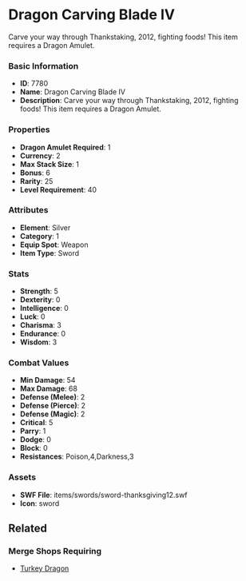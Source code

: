 # Dragon Carving Blade IV

Carve your way through Thankstaking, 2012, fighting foods!
This item requires a Dragon Amulet.

### Basic Information

- **ID**: 7780
- **Name**: Dragon Carving Blade IV
- **Description**: Carve your way through Thankstaking, 2012, fighting foods!
This item requires a Dragon Amulet.

### Properties

- **Dragon Amulet Required**: 1
- **Currency**: 2
- **Max Stack Size**: 1
- **Bonus**: 6
- **Rarity**: 25
- **Level Requirement**: 40

### Attributes

- **Element**: Silver
- **Category**: 1
- **Equip Spot**: Weapon
- **Item Type**: Sword

### Stats

- **Strength**: 5
- **Dexterity**: 0
- **Intelligence**: 0
- **Luck**: 0
- **Charisma**: 3
- **Endurance**: 0
- **Wisdom**: 3

### Combat Values

- **Min Damage**: 54
- **Max Damage**: 68
- **Defense (Melee)**: 2
- **Defense (Pierce)**: 2
- **Defense (Magic)**: 2
- **Critical**: 5
- **Parry**: 1
- **Dodge**: 0
- **Block**: 0
- **Resistances**: Poison,4,Darkness,3

### Assets

- **SWF File**: items/swords/sword-thanksgiving12.swf
- **Icon**: sword

## Related

### Merge Shops Requiring

- [Turkey Dragon](../merge-shops/124-turkey-dragon.md)

